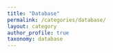 ```yaml
---
title: "Database"
permalink: /categories/database/
layout: category
author_profile: true
taxonomy: database
---
```

